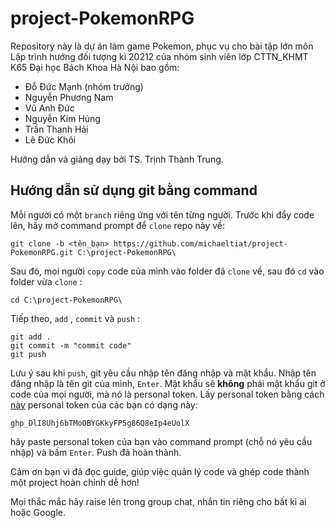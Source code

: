 # project-PokemonRPG

Repository này là dự án làm game Pokemon, phục vụ cho bài tập lớn môn Lập trình hướng đối tượng kì 20212 của nhóm sinh viên lớp CTTN_KHMT K65 Đại học Bách Khoa Hà Nội bao gồm:

- Đỗ Đức Mạnh (nhóm trưởng)
- Nguyễn Phương Nam
- Vũ Anh Đức
- Nguyễn Kim Hùng
- Trần Thanh Hải
- Lê Đức Khôi

Hướng dẫn và giảng dạy bởi TS. Trịnh Thành Trung.

## Hướng dẫn sử dụng git bằng command

Mỗi người có một `branch` riêng ứng với tên từng người. Trước khi đẩy code lên, hãy mở command prompt để `clone` repo này về:

```
git clone -b <tên_bạn> https://github.com/michaeltiat/project-PokemonRPG.git C:\project-PokemonRPG\
```

Sau đó, mọi người `copy` code của mình vào folder đã `clone` về, sau đó `cd` vào folder vừa `clone` :

```
cd C:\project-PokemonRPG\ 
```

Tiếp theo, `add` , `commit` và `push` :

```
git add .
git commit -m "commit code"
git push
```

Lưu ý sau khi `push`, git yêu cầu nhập tên đăng nhập và mật khẩu. Nhập tên đăng nhập là tên git của mình, `Enter`. Mật khẩu sẽ **không** phải mật khẩu git ở code của mọi người, mà nó là personal token. Lấy personal token bằng cách [này](https://docs.github.com/en/authentication/keeping-your-account-and-data-secure/creating-a-personal-access-token)
personal token của các bạn có dạng này:
```
ghp_DlI8Uhj6bTMoOBYGKkyFP5g86Q8eIp4eUolX
```

hãy paste personal token của bạn vào command prompt (chỗ nó yêu cầu nhập) và bấm `Enter`. 
Push đã hoàn thành.

Cảm ơn bạn vì đã đọc guide, giúp việc quản lý code và ghép code thành một project hoàn chỉnh dễ hơn!

Mọi thắc mắc hãy raise lên trong group chat, nhắn tin riêng cho bất kì ai hoặc Google.
